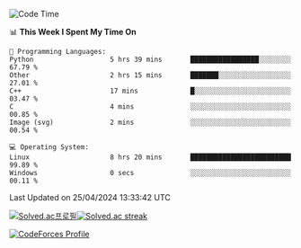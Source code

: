 
<!--START_SECTION:waka-->
![Code Time](http://img.shields.io/badge/Code%20Time-3%2C436%20hrs%205%20mins-blue)

📊 **This Week I Spent My Time On** 

```text
💬 Programming Languages: 
Python                   5 hrs 39 mins       █████████████████░░░░░░░░   67.79 % 
Other                    2 hrs 15 mins       ███████░░░░░░░░░░░░░░░░░░   27.01 % 
C++                      17 mins             █░░░░░░░░░░░░░░░░░░░░░░░░   03.47 % 
C                        4 mins              ░░░░░░░░░░░░░░░░░░░░░░░░░   00.85 % 
Image (svg)              2 mins              ░░░░░░░░░░░░░░░░░░░░░░░░░   00.54 % 

💻 Operating System: 
Linux                    8 hrs 20 mins       █████████████████████████   99.89 % 
Windows                  0 secs              ░░░░░░░░░░░░░░░░░░░░░░░░░   00.11 % 
```


 Last Updated on 25/04/2024 13:33:42 UTC
<!--END_SECTION:waka-->


[![Solved.ac프로필](http://mazassumnida.wtf/api/generate_badge?boj=hckim96)](https://solved.ac/hckim96)[![Solved.ac streak](http://mazandi.herokuapp.com/api?handle=hckim96&theme=dark)](https://solved.ac/hckim96)


[![CodeForces Profile](https://cf.leed.at?id=hckim96)](https://codeforces.com/profile/hckim96)


